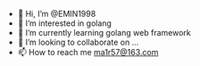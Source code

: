 - 👋 Hi, I’m @EMIN1998
- 👀 I’m interested in golang 
- 🌱 I’m currently learning golang web framework
- 💞️ I’m looking to collaborate on ...
- 📫 How to reach me ma1r57@163.com

<!---
EMIN1998/EMIN1998 is a ✨ special ✨ repository because its `README.md` (this file) appears on your GitHub profile.
You can click the Preview link to take a look at your changes.
--->

